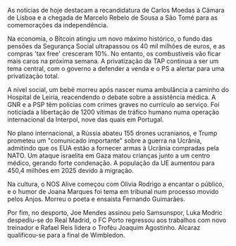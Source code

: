 As notícias de hoje destacam a recandidatura de Carlos Moedas à Câmara de Lisboa e a chegada de Marcelo Rebelo de Sousa a São Tomé para as comemorações da independência.

Na economia, o Bitcoin atingiu um novo máximo histórico, o fundo das pensões da Segurança Social ultrapassou os 40 mil milhões de euros, e as compras 'tax free' cresceram 10%. No entanto, os combustíveis vão ficar mais caros na próxima semana. A privatização da TAP continua a ser um tema central, com o governo a defender a venda e o PS a alertar para uma privatização total.

A nível social, um bebé morreu após nascer numa ambulância a caminho do Hospital de Leiria, reacendendo o debate sobre a assistência médica. A GNR e a PSP têm polícias com crimes graves no currículo ao serviço. Foi noticiada a libertação de 1200 vítimas de tráfico humano numa operação internacional da Interpol, nove das quais em Portugal.

No plano internacional, a Rússia abateu 155 drones ucranianos, e Trump prometeu um "comunicado importante" sobre a guerra na Ucrânia, admitindo que os EUA estão a fornecer armas à Ucrânia compradas pela NATO. Um ataque israelita em Gaza matou crianças junto a um centro médico, gerando forte condenação. A população da UE aumentou para 450,4 milhões em 2025 devido à migração.

Na cultura, o NOS Alive começou com Olivia Rodrigo a encantar o público, e o humor de Joana Marques foi tema em tribunal num processo movido pelos Anjos. Morreu o poeta e ensaísta Fernando Guimarães.

Por fim, no desporto, Joe Mendes assinou pelo Samsunspor, Luka Modric despediu-se do Real Madrid, o FC Porto regressou aos trabalhos com novo treinador e Rafael Reis lidera o Troféu Joaquim Agostinho. Alcaraz qualificou-se para a final de Wimbledon.
